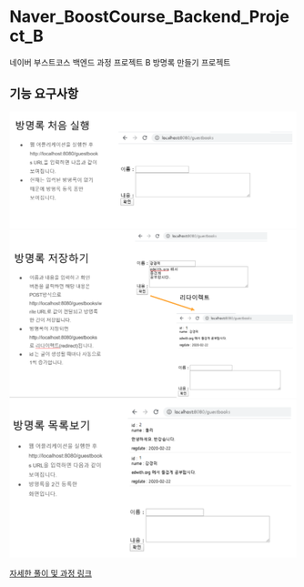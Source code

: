 # Naver_BoostCourse_Backend_Project_B
네이버 부스트코스 백엔드 과정 프로젝트 B 방명록 만들기 프로젝트

## 기능 요구사항
![기능 요구사항 1](./images/image1.PNG)
![기능 요구사항 1](./images/image2.PNG)
![기능 요구사항 1](./images/image3.PNG)

[자세한 풀이 및 과정 링크](https://velog.io/@injoon2019/%EB%B6%80%EC%8A%A4%ED%8A%B8%EC%BD%94%EC%8A%A4-%EC%9B%B9-%ED%94%84%EB%A1%9C%EC%A0%9D%ED%8A%B8-B.-%EB%B0%A9%EB%AA%85%EB%A1%9D-%EB%A7%8C%EB%93%A4%EA%B8%B0)
